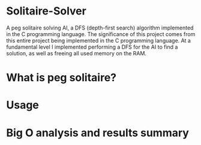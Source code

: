 # Solitaire-Solver
A peg solitaire solving AI, a DFS (depth-first search) algorithm implemented in the C programming language.
The significance of this project comes from this entire project being implemented in the C programming language. At a fundamental level I implemented performing a DFS for the AI to find a solution, as well as freeing all used memory on the RAM. 

# What is peg solitaire?

# Usage

# Big O analysis and results summary

